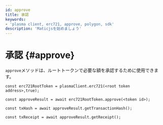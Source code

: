 ```yaml
---
id: approve
title: 承認
keywords:
- 'plasma client, erc721, approve, polygon, sdk'
description: 'Maticjsを始めましょう'
---
```


# 承認 {#approve}

`approve`メソッドは、ルートトークンで必要な額を承認するために使用できます。

```
const erc721RootToken = plasmaClient.erc721(<root token address>,true);

const approveResult = await erc721RootToken.approve(<token id>);

const txHash = await approveResult.getTransactionHash();

const txReceipt = await approveResult.getReceipt();

```
